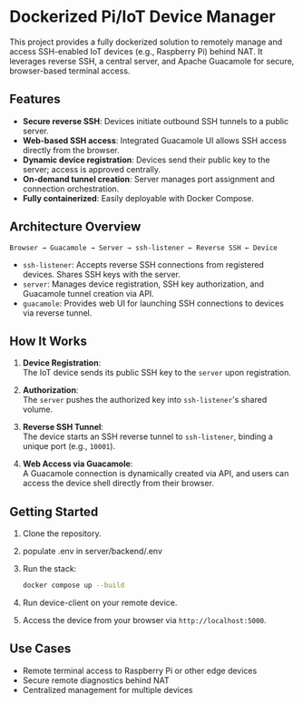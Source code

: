 # Dockerized Pi/IoT Device Manager

This project provides a fully dockerized solution to remotely manage and access SSH-enabled IoT devices (e.g., Raspberry Pi) behind NAT. It leverages reverse SSH, a central server, and Apache Guacamole for secure, browser-based terminal access.

## Features

- **Secure reverse SSH**: Devices initiate outbound SSH tunnels to a public server.  
- **Web-based SSH access**: Integrated Guacamole UI allows SSH access directly from the browser.  
- **Dynamic device registration**: Devices send their public key to the server; access is approved centrally.  
- **On-demand tunnel creation**: Server manages port assignment and connection orchestration.  
- **Fully containerized**: Easily deployable with Docker Compose.

## Architecture Overview

```
Browser → Guacamole → Server → ssh-listener ← Reverse SSH ← Device
```

- `ssh-listener`: Accepts reverse SSH connections from registered devices. Shares SSH keys with the server.
- `server`: Manages device registration, SSH key authorization, and Guacamole tunnel creation via API.
- `guacamole`: Provides web UI for launching SSH connections to devices via reverse tunnel.

## How It Works

1. **Device Registration**:  
   The IoT device sends its public SSH key to the `server` upon registration.

2. **Authorization**:  
   The `server` pushes the authorized key into `ssh-listener`'s shared volume.

3. **Reverse SSH Tunnel**:  
   The device starts an SSH reverse tunnel to `ssh-listener`, binding a unique port (e.g., `10001`).

4. **Web Access via Guacamole**:  
   A Guacamole connection is dynamically created via API, and users can access the device shell directly from their browser.

## Getting Started

1. Clone the repository.
3. populate .env in server/backend/.env
2. Run the stack:

   ```bash
   docker compose up --build
   ```

3. Run device-client on your remote device.
4. Access the device from your browser via `http://localhost:5000`.

## Use Cases

- Remote terminal access to Raspberry Pi or other edge devices
- Secure remote diagnostics behind NAT
- Centralized management for multiple devices

